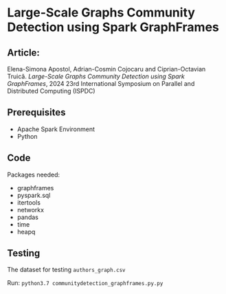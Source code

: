 # Large-Scale Graphs Community Detection using Spark GraphFrames

## Article:

Elena-Simona Apostol, Adrian-Cosmin Cojocaru and Ciprian-Octavian Truică. *Large-Scale Graphs Community Detection using Spark GraphFrames*, 2024 23rd International Symposium on Parallel and Distributed Computing (ISPDC)

## Prerequisites

- Apache Spark Environment
- Python

## Code 

Packages needed:
- graphframes
- pyspark.sql
- itertools
- networkx
- pandas
- time
- heapq

## Testing

The dataset for testing ``authors_graph.csv``

Run: ``python3.7 communitydetection_graphframes.py.py``
